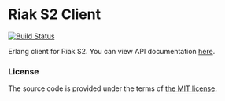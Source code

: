 # Riak S2 Client

[![Build Status][travis-img]][travis]

Erlang client for Riak S2. You can view API documentation [here][documentation].



### License

The source code is provided under the terms of [the MIT license][license].

[license]:http://www.opensource.org/licenses/MIT
[travis]:https://travis-ci.org/manifest/riak-s2-erlang-client?branch=master
[travis-img]:https://secure.travis-ci.org/manifest/riak-s2-erlang-client.png
[documentation]:http://docs.basho.com/riak/cs/2.1.1/references/apis/storage

